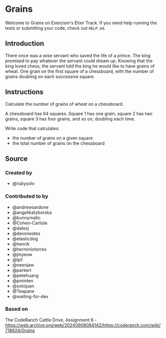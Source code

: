 # Grains

Welcome to Grains on Exercism's Elixir Track.
If you need help running the tests or submitting your code, check out `HELP.md`.

## Introduction

There once was a wise servant who saved the life of a prince.
The king promised to pay whatever the servant could dream up.
Knowing that the king loved chess, the servant told the king he would like to have grains of wheat.
One grain on the first square of a chessboard, with the number of grains doubling on each successive square.

## Instructions

Calculate the number of grains of wheat on a chessboard.

A chessboard has 64 squares.
Square 1 has one grain, square 2 has two grains, square 3 has four grains, and so on, doubling each time.

Write code that calculates:

- the number of grains on a given square
- the total number of grains on the chessboard

## Source

### Created by

- @rubysolo

### Contributed to by

- @andrewsardone
- @angelikatyborska
- @bunnymatic
- @Cohen-Carlisle
- @dalexj
- @devonestes
- @elasticdog
- @henrik
- @herminiotorres
- @jinyeow
- @lpil
- @neenjaw
- @parkerl
- @petehuang
- @pminten
- @sotojuan
- @Teapane
- @waiting-for-dev

### Based on

The CodeRanch Cattle Drive, Assignment 6 - https://web.archive.org/web/20240908084142/https://coderanch.com/wiki/718824/Grains